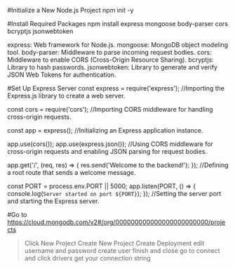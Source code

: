 #Initialize a New Node.js Project
npm init -y

#Install Required Packages
npm install express mongoose body-parser cors bcryptjs jsonwebtoken

express: Web framework for Node.js.
mongoose: MongoDB object modeling tool.
body-parser: Middleware to parse incoming request bodies.
cors: Middleware to enable CORS (Cross-Origin Resource Sharing).
bcryptjs: Library to hash passwords.
jsonwebtoken: Library to generate and verify JSON Web Tokens for authentication.

#Set Up Express Server
const express = require('express');
//Importing the Express.js library to create a web server.

const cors = require('cors');
//Importing CORS middleware for handling cross-origin requests.

const app = express();
//Initializing an Express application instance.

app.use(cors());
app.use(express.json());
//Using CORS middleware for cross-origin requests and enabling JSON parsing for request bodies.

app.get('/', (req, res) => {
  res.send('Welcome to the backend!');
});
//Defining a root route that sends a welcome message.

const PORT = process.env.PORT || 5000;
app.listen(PORT, () => {
  console.log(`Server started on port ${PORT}`);
});
//Setting the server port and starting the Express server.

#Go to https://cloud.mongodb.com/v2#/org/000000000000000000000000/projects 
>Click New Project
>Create New Project
>Create Deployment
>edit username and password
>create user
>finish and close
>go to connect and click drivers
>get your connection string




